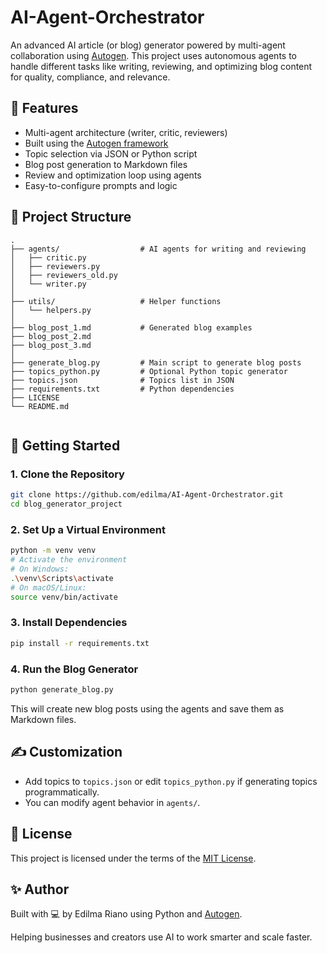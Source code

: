 
# AI-Agent-Orchestrator

An advanced AI article (or blog) generator powered by multi-agent collaboration using [Autogen](https://microsoft.github.io/autogen/stable//index.html). This project uses autonomous agents to handle different tasks like writing, reviewing, and optimizing blog content for quality, compliance, and relevance.

## 🔧 Features

- Multi-agent architecture (writer, critic, reviewers)
- Built using the [Autogen framework](https://microsoft.github.io/autogen/stable//index.html)
- Topic selection via JSON or Python script
- Blog post generation to Markdown files
- Review and optimization loop using agents
- Easy-to-configure prompts and logic

## 📁 Project Structure

```
.
├── agents/                  # AI agents for writing and reviewing
│   ├── critic.py
│   ├── reviewers.py
│   ├── reviewers_old.py
│   └── writer.py
│
├── utils/                   # Helper functions
│   └── helpers.py
│
├── blog_post_1.md           # Generated blog examples
├── blog_post_2.md
├── blog_post_3.md
│
├── generate_blog.py         # Main script to generate blog posts
├── topics_python.py         # Optional Python topic generator
├── topics.json              # Topics list in JSON
├── requirements.txt         # Python dependencies
├── LICENSE
└── README.md


````

## 🚀 Getting Started

### 1. Clone the Repository

```bash
git clone https://github.com/edilma/AI-Agent-Orchestrator.git
cd blog_generator_project
````

### 2. Set Up a Virtual Environment

```bash
python -m venv venv
# Activate the environment
# On Windows:
.\venv\Scripts\activate
# On macOS/Linux:
source venv/bin/activate
```

### 3. Install Dependencies

```bash
pip install -r requirements.txt
```

### 4. Run the Blog Generator

```bash
python generate_blog.py
```

This will create new blog posts using the agents and save them as Markdown files.

## ✍️ Customization

* Add topics to `topics.json` or edit `topics_python.py` if generating topics programmatically.
* You can modify agent behavior in `agents/`.

## 📜 License

This project is licensed under the terms of the [MIT License](LICENSE).

## ✨ Author

Built with 💻 by Edilma Riano using Python and [Autogen](https://microsoft.github.io/autogen/stable//index.html).

Helping businesses and creators use AI to work smarter and scale faster.
